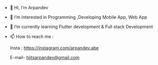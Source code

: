 - 👋 Hi, I’m Arpandev
- 👀 I’m interested in Programming ,Developing Mobile App, Web App
- 🌱 I’m currently learning Flutter development & Full stack Development 
- 📫 How to reach me :

   Insta : https://instagram.com/arpandev.abe

   E-mail- hiitsarpandev@gmail.com
   





